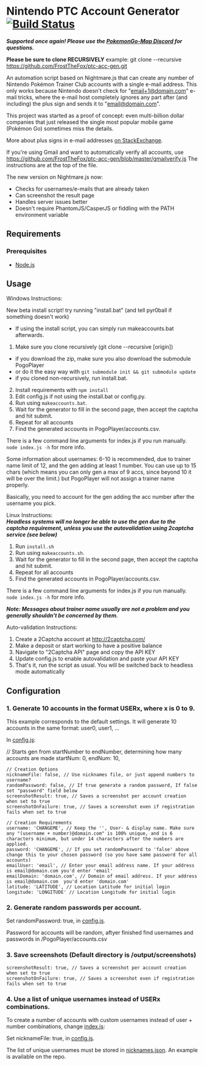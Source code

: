 # Nintendo PTC Account Generator [![Build Status](https://travis-ci.org/FrostTheFox/ptc-acc-gen.svg?branch=master)](https://travis-ci.org/FrostTheFox/ptc-acc-gen)

***Supported once again! Please use the [PokemonGo-Map Discord](https://discord.gg/g6k7w83) for questions.***

**Please be sure to clone RECURSIVELY**
example: git clone --recursive https://github.com/FrostTheFox/ptc-acc-gen.git

An automation script based on Nightmare.js that can create any number of Nintendo Pokémon Trainer Club accounts with a single  e-mail address. This only works because Nintendo doesn't check for "email+1@domain.com" e-mail tricks, where the e-mail host completely ignores any part after (and including) the plus sign and sends it to "email@domain.com".

This project was started as a proof of concept: even multi-billion dollar companies that just released the single most popular mobile game (Pokémon Go) sometimes miss the details.

More about plus signs in e-mail addresses [on StackExchange](http://security.stackexchange.com/questions/65244/what-are-the-security-reasons-for-disallowing-the-plus-sign-in-email-addresses).

If you're using Gmail and want to automatically verify all accounts, use https://github.com/FrostTheFox/ptc-acc-gen/blob/master/gmailverify.js 
The instructions are at the top of the file.


The new version on Nightmare.js now:

* Checks for usernames/e-mails that are already taken
* Can screenshot the result page
* Handles server issues better
* Doesn't require PhantomJS/CasperJS or fiddling with the PATH environment variable

## Requirements
### Prerequisites
* [Node.js](https://nodejs.org/en/)

## Usage
Windows Instructions:

New beta install script! try running "install.bat" (and tell pyr0ball if something doesn't work)
  - If using the install script, you can simply run makeaccounts.bat afterwards.


1. Make sure you clone recursively (git clone --recursive [origin])
  - if you download the zip, make sure you also download the submodule PogoPlayer
  - or do it the easy way with `git submodule init && git submodule update`
  - if you cloned non-recursively, run install.bat.
2. Install requirements with `npm install`
3. Edit config.js if not using the install.bat or config.py.
4. Run using `makeaccounts.bat`.
5. Wait for the generator to fill in the second page, then accept the captcha and hit submit.
6. Repeat for all accounts
7. Find the generated accounts in PogoPlayer/accounts.csv.

There is a few command line arguments for index.js if you run manually. `node index.js -h` for more info. 

Some information about usernames: 6-10 is recommended, due to trainer name limit of 12, and the gen adding at least 1 number. You can use up to 15 chars (which means you can only gen a max of 9 accs, since beyond 10 it will be over the limit.) but PogoPlayer will not assign a trainer name properly.

Basically, you need to account for the gen adding the acc number after the username you pick.

Linux Instructions:  
***Headless systems will no longer be able to use the gen due to the captcha requirement, unless you use the autovalidation using 2captcha service (see below)***

1. Run `install.sh`
2. Run using `makeaccounts.sh`.
3. Wait for the generator to fill in the second page, then accept the captcha and hit submit.
4. Repeat for all accounts
5. Find the generated accounts in PogoPlayer/accounts.csv.

There is a few command line arguments for index.js if you run manually. `node index.js -h` for more info. 

***Note: Messages about trainer name usually are not a problem and you generally shouldn't be concerned by them.***

Auto-validation Instructions:

1. Create a 2Captcha account at http://2captcha.com/
2. Make a deposit or start working to have a positive balance
3. Navigate to "2Captcha API" page and copy the API KEY
4. Update config.js to enable autovalidation and paste your API KEY
5. That's it, run the script as usual. You will be switched back to headless mode automatically

## Configuration
### 1. Generate 10 accounts in the format USERx, where x is 0 to 9.
This example corresponds to the default settings. It will generate 10 accounts in the same format: user0, user1, ...

In [config.js](config.js):

// Starts gen from startNumber to endNumber, determining how many accounts are made
	startNum: 0,
	endNum: 10,
	
	// Creation Options
	nicknameFile: false, // Use nicknames file, or just append numbers to username?
	randomPassword: false, // If true generate a random password, If false set "password" field below
	screenshotResult: true, // Saves a screenshot per account creation when set to true
	screenshotOnFailure: true, // Saves a screenshot even if registration fails when set to true
	
	// Creation Requirements
	username: 'CHANGEME', // Keep the '', User- & display name. Make sure any "(username + number)@domain.com" is 100% unique, and is 6 characters minimum, but under 14 characters after the numbers are applied.
	password: 'CHANGEME', // If you set randomPassword to 'false' above change this to your chosen password (so you have same password for all accounts)
	emailUser: 'email', // Enter your email address name. If your address is email@domain.com you'd enter 'email'
	emailDomain: 'domain.com', // Domain of email address. If your address is email@domain.com  you'd enter 'domain.com'
	latitude: 'LATITUDE', // Location Latitude for initial login
	longitude: 'LONGITUDE' // Location Longitude for initial login

### 2. Generate random passwords per account.

 Set randomPassword: true, in [config.js](config.js).
 
 Password for accounts will be random, aftyer finished find usernames and passwords in /PogoPlayer/accounts.csv

### 3. Save screenshots (Default directory is /output/screenshots)

	screenshotResult: true, // Saves a screenshot per account creation when set to true
	screenshotOnFailure: true, // Saves a screenshot even if registration fails when set to true

### 4. Use a list of unique usernames instead of USERx combinations.

  To create a number of accounts with custom usernames instead of user + number combinations, change [index.js](index.js):

  Set nicknameFile: true, in [config.js](config.js).
 
  The list of unique usernames must be stored in [nicknames.json](nicknames.json). An example is available on the repo.
 

